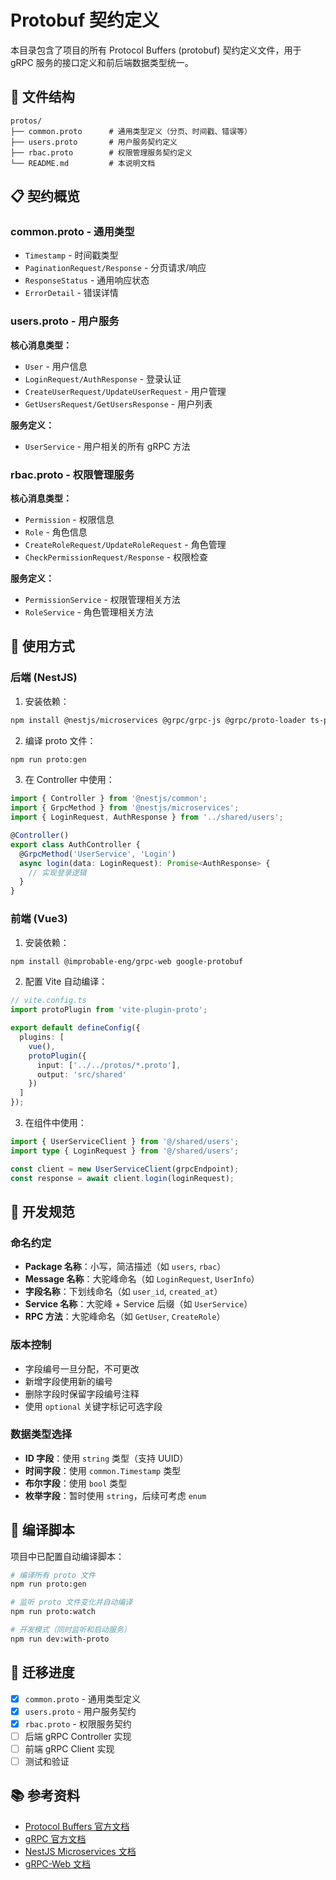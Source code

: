 # Protobuf 契约定义

本目录包含了项目的所有 Protocol Buffers (protobuf) 契约定义文件，用于 gRPC 服务的接口定义和前后端数据类型统一。

## 📁 文件结构

```
protos/
├── common.proto      # 通用类型定义（分页、时间戳、错误等）
├── users.proto       # 用户服务契约定义
├── rbac.proto        # 权限管理服务契约定义
└── README.md         # 本说明文档
```

## 📋 契约概览

### common.proto - 通用类型
- `Timestamp` - 时间戳类型
- `PaginationRequest/Response` - 分页请求/响应
- `ResponseStatus` - 通用响应状态
- `ErrorDetail` - 错误详情

### users.proto - 用户服务
**核心消息类型：**
- `User` - 用户信息
- `LoginRequest/AuthResponse` - 登录认证
- `CreateUserRequest/UpdateUserRequest` - 用户管理
- `GetUsersRequest/GetUsersResponse` - 用户列表

**服务定义：**
- `UserService` - 用户相关的所有 gRPC 方法

### rbac.proto - 权限管理服务
**核心消息类型：**
- `Permission` - 权限信息
- `Role` - 角色信息
- `CreateRoleRequest/UpdateRoleRequest` - 角色管理
- `CheckPermissionRequest/Response` - 权限检查

**服务定义：**
- `PermissionService` - 权限管理相关方法
- `RoleService` - 角色管理相关方法

## 🔧 使用方式

### 后端 (NestJS)
1. 安装依赖：
```bash
npm install @nestjs/microservices @grpc/grpc-js @grpc/proto-loader ts-proto
```

2. 编译 proto 文件：
```bash
npm run proto:gen
```

3. 在 Controller 中使用：
```typescript
import { Controller } from '@nestjs/common';
import { GrpcMethod } from '@nestjs/microservices';
import { LoginRequest, AuthResponse } from '../shared/users';

@Controller()
export class AuthController {
  @GrpcMethod('UserService', 'Login')
  async login(data: LoginRequest): Promise<AuthResponse> {
    // 实现登录逻辑
  }
}
```

### 前端 (Vue3)
1. 安装依赖：
```bash
npm install @improbable-eng/grpc-web google-protobuf
```

2. 配置 Vite 自动编译：
```typescript
// vite.config.ts
import protoPlugin from 'vite-plugin-proto';

export default defineConfig({
  plugins: [
    vue(),
    protoPlugin({
      input: ['../../protos/*.proto'],
      output: 'src/shared'
    })
  ]
});
```

3. 在组件中使用：
```typescript
import { UserServiceClient } from '@/shared/users';
import type { LoginRequest } from '@/shared/users';

const client = new UserServiceClient(grpcEndpoint);
const response = await client.login(loginRequest);
```

## 📝 开发规范

### 命名约定
- **Package 名称**：小写，简洁描述（如 `users`, `rbac`）
- **Message 名称**：大驼峰命名（如 `LoginRequest`, `UserInfo`）
- **字段名称**：下划线命名（如 `user_id`, `created_at`）
- **Service 名称**：大驼峰 + Service 后缀（如 `UserService`）
- **RPC 方法**：大驼峰命名（如 `GetUser`, `CreateRole`）

### 版本控制
- 字段编号一旦分配，不可更改
- 新增字段使用新的编号
- 删除字段时保留字段编号注释
- 使用 `optional` 关键字标记可选字段

### 数据类型选择
- **ID 字段**：使用 `string` 类型（支持 UUID）
- **时间字段**：使用 `common.Timestamp` 类型
- **布尔字段**：使用 `bool` 类型
- **枚举字段**：暂时使用 `string`，后续可考虑 `enum`

## 🚀 编译脚本

项目中已配置自动编译脚本：

```bash
# 编译所有 proto 文件
npm run proto:gen

# 监听 proto 文件变化并自动编译
npm run proto:watch

# 开发模式（同时监听和启动服务）
npm run dev:with-proto
```

## 🔄 迁移进度

- [x] `common.proto` - 通用类型定义
- [x] `users.proto` - 用户服务契约
- [x] `rbac.proto` - 权限服务契约
- [ ] 后端 gRPC Controller 实现
- [ ] 前端 gRPC Client 实现
- [ ] 测试和验证

## 📚 参考资料

- [Protocol Buffers 官方文档](https://developers.google.com/protocol-buffers)
- [gRPC 官方文档](https://grpc.io/docs/)
- [NestJS Microservices 文档](https://docs.nestjs.com/microservices/basics)
- [gRPC-Web 文档](https://github.com/grpc/grpc-web) 